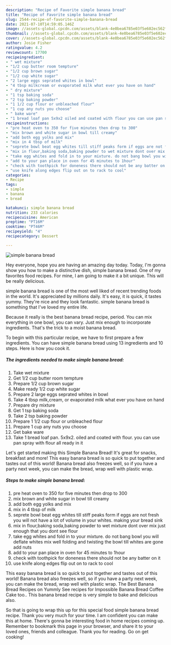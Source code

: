 ```yaml
---
description: "Recipe of Favorite simple banana bread"
title: "Recipe of Favorite simple banana bread"
slug: 2544-recipe-of-favorite-simple-banana-bread
date: 2021-07-10T14:59:05.146Z
image: //assets-global.cpcdn.com/assets/blank-4e0bea6785e03f5e602ec562f230caae08da540cada707380b4fe1bbebba43da.png
thumbnail: //assets-global.cpcdn.com/assets/blank-4e0bea6785e03f5e602ec562f230caae08da540cada707380b4fe1bbebba43da.png
cover: //assets-global.cpcdn.com/assets/blank-4e0bea6785e03f5e602ec562f230caae08da540cada707380b4fe1bbebba43da.png
author: Josie Fisher
ratingvalue: 4.2
reviewcount: 17700
recipeingredient:
- " wet mixture"
- "1/2 cup butter room tempture"
- "1/2 cup brown sugar"
- "1/2 cup white sugar"
- "2 large eggs seprated whites in bowl"
- "4 tbsp milkcream or evaporated milk what ever you have on hand"
- " dry mixture"
- "1 tsp baking soda"
- "2 tsp baking powder"
- "1 1/2 cup flour or unbleached flour"
- "1 cup any nuts you choose"
- " bake ware"
- "1 bread loaf pan 5x9x2 oiled and coated with flour you can use pan spray with flour all ready in it"
recipeinstructions:
- "pre heat oven to 350 for five minutes then drop to 300"
- "mix brown and white sugar in bowl till creamy"
- "add both egg yolks and mix"
- "mix in 4 tbsp of milk"
- "seprete bowl beat egg whites till stiff peaks form if eggs are not fresh you will not have a lot of volume in your whites. making your bread sink"
- "mix in flour,baking soda,baking powder to wet mixture dont over mix just enough that you dont see flour"
- "take egg whites and fold in to your mixture. do not bang bowl you will deflate whites mix well folding and twisting the bowl till whites are gone add nuts"
- "add to your pan place in oven for 45 minutes to 1hour"
- "check with toothpick for doneness there should not be any batter on it"
- "use knife along edges flip out on to rack to cool"
categories:
- Recipe
tags:
- simple
- banana
- bread

katakunci: simple banana bread 
nutrition: 233 calories
recipecuisine: American
preptime: "PT16M"
cooktime: "PT46M"
recipeyield: "4"
recipecategory: Dessert

---
```



![simple banana bread](//assets-global.cpcdn.com/assets/blank-4e0bea6785e03f5e602ec562f230caae08da540cada707380b4fe1bbebba43da.png)

Hey everyone, hope you are having an amazing day today. Today, I'm gonna show you how to make a distinctive dish, simple banana bread. One of my favorites food recipes. For mine, I am going to make it a bit unique. This will be really delicious.

simple banana bread is one of the most well liked of recent trending foods in the world. It's appreciated by millions daily. It's easy, it is quick, it tastes yummy. They're nice and they look fantastic. simple banana bread is something that I've loved my entire life.

Because it really is the best banana bread recipe, period. You can mix everything in one bowl, you can vary. Just mix enough to incorporate ingredients. That&#39;s the trick to a moist banana bread.


To begin with this particular recipe, we have to first prepare a few ingredients. You can have simple banana bread using 13 ingredients and 10 steps. Here is how you cook it.

<!--inarticleads1-->

##### The ingredients needed to make simple banana bread:

1. Take  wet mixture
1. Get 1/2 cup butter room tempture
1. Prepare 1/2 cup brown sugar
1. Make ready 1/2 cup white sugar
1. Prepare 2 large eggs seprated whites in bowl
1. Take 4 tbsp milk,cream, or evaporated milk what ever you have on hand
1. Prepare  dry mixture
1. Get 1 tsp baking soda
1. Take 2 tsp baking powder
1. Prepare 1 1/2 cup flour or unbleached flour
1. Prepare 1 cup any nuts you choose
1. Get  bake ware
1. Take 1 bread loaf pan. 5x9x2. oiled and coated with flour. you can use pan spray with flour all ready in it


Let&#39;s get started making this Simple Banana Bread! It&#39;s great for snacks, breakfast and more! This easy banana bread is so quick to put together and tastes out of this world! Banana bread also freezes well, so if you have a party next week, you can make the bread, wrap well with plastic wrap. 

<!--inarticleads2-->

##### Steps to make simple banana bread:

1. pre heat oven to 350 for five minutes then drop to 300
1. mix brown and white sugar in bowl till creamy
1. add both egg yolks and mix
1. mix in 4 tbsp of milk
1. seprete bowl beat egg whites till stiff peaks form if eggs are not fresh you will not have a lot of volume in your whites. making your bread sink
1. mix in flour,baking soda,baking powder to wet mixture dont over mix just enough that you dont see flour
1. take egg whites and fold in to your mixture. do not bang bowl you will deflate whites mix well folding and twisting the bowl till whites are gone add nuts
1. add to your pan place in oven for 45 minutes to 1hour
1. check with toothpick for doneness there should not be any batter on it
1. use knife along edges flip out on to rack to cool


This easy banana bread is so quick to put together and tastes out of this world! Banana bread also freezes well, so if you have a party next week, you can make the bread, wrap well with plastic wrap. The Best Banana Bread Recipes on Yummly See recipes for Impossible Banana Bread Coffee Cake too.. This banana bread recipe is very simple to bake and delicious also. 

So that is going to wrap this up for this special food simple banana bread recipe. Thank you very much for your time. I am confident you can make this at home. There's gonna be interesting food in home recipes coming up. Remember to bookmark this page in your browser, and share it to your loved ones, friends and colleague. Thank you for reading. Go on get cooking!
